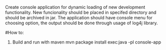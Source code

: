 Create console application for dynamic loading of new development functionality. New funcionality should be placed in specifed directory and should be archived in jar. The application should have console menu for choosing option, the output should be done through usage of log4j library.

#How to:
1. Build and run with maven
    mvn package install exec:java -pl console-app

